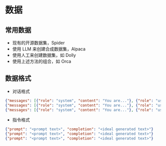 

# 数据

## 常用数据


* 现有的开源数据集，Spider
* 使用 LLM 来创建合成数据集，Alpaca
* 使用人工来创建数据集，如 Dolly
* 使用上述方法的组合，如 Orca

## 数据格式

* 对话格式

```json
{"messages": [{"role": "system", "content": "You are..."}, {"role": "user", "content": "..."}, {"role": "assistant", "content": "..."}]}
{"messages": [{"role": "system", "content": "You are..."}, {"role": "user", "content": "..."}, {"role": "assistant", "content": "..."}]}
{"messages": [{"role": "system", "content": "You are..."}, {"role": "user", "content": "..."}, {"role": "assistant", "content": "..."}]}
```

* 指令格式

```json
{"prompt": "<prompt text>", "completion": "<ideal generated text>"}
{"prompt": "<prompt text>", "completion": "<ideal generated text>"}
{"prompt": "<prompt text>", "completion": "<ideal generated text>"}
```

